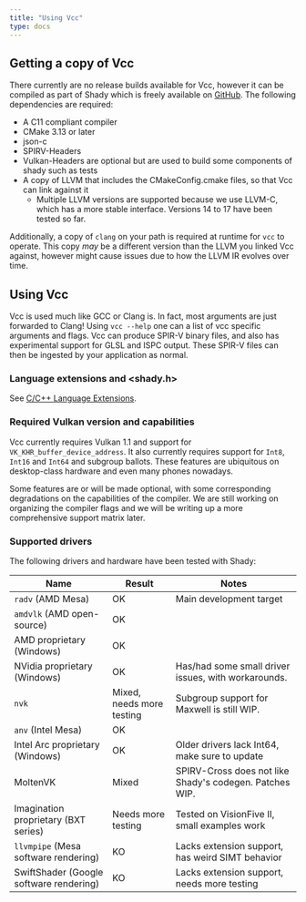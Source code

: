 ```yaml
---
title: "Using Vcc"
type: docs
---
```


## Getting a copy of Vcc

There currently are no release builds available for Vcc, however it can be compiled as part of Shady which is freely available on [GitHub](https://github.com/shady-gang/shady). The following dependencies are required:

 * A C11 compliant compiler
 * CMake 3.13 or later
 * json-c
 * SPIRV-Headers
 * Vulkan-Headers are optional but are used to build some components of shady such as tests
 * A copy of LLVM that includes the CMakeConfig.cmake files, so that Vcc can link against it
   * Multiple LLVM versions are supported because we use LLVM-C, which has a more stable interface. Versions 14 to 17 have been tested so far.

Additionally, a copy of `clang` on your path is required at runtime for `vcc` to operate. This copy _may_ be a different version than the LLVM you linked Vcc against, however might cause issues due to how the LLVM IR evolves over time.

## Using Vcc

Vcc is used much like GCC or Clang is. In fact, most arguments are just forwarded to Clang! Using `vcc --help` one can a list of vcc specific arguments and flags. Vcc can produce SPIR-V binary files, and also has experimental support for GLSL and ISPC output. These SPIR-V files can then be ingested by your application as normal.

### Language extensions and <shady.h>

See [C/C++ Language Extensions](/language-extensions).

### Required Vulkan version and capabilities

Vcc currently requires Vulkan 1.1 and support for `VK_KHR_buffer_device_address`. It also currently requires support for `Int8`, `Int16` and `Int64` and subgroup ballots. These features are ubiquitous on desktop-class hardware and even many phones nowadays.

Some features are or will be made optional, with some corresponding degradations on the capabilities of the compiler. We are still working on organizing the compiler flags and we will be writing up a more comprehensive support matrix later.

### Supported drivers

The following drivers and hardware have been tested with Shady:

| Name | Result | Notes |
| ---- | ------ | ----- |
| `radv` (AMD Mesa) | OK | Main development target |
| `amdvlk` (AMD open-source) | OK | |
| AMD proprietary (Windows) | OK | |
| NVidia proprietary (Windows) | OK | Has/had some small driver issues, with workarounds. |
| `nvk` | Mixed, needs more testing | Subgroup support for Maxwell is still WIP. |
| `anv` (Intel Mesa) | OK | |
| Intel Arc proprietary (Windows) | OK | Older drivers lack Int64, make sure to update |
| MoltenVK | Mixed | SPIRV-Cross does not like Shady's codegen. Patches WIP. |
| Imagination proprietary (BXT series) | Needs more testing | Tested on VisionFive II, small examples work | 
| `llvmpipe` (Mesa software rendering) | KO | Lacks extension support, has weird SIMT behavior |
| SwiftShader (Google software rendering) | KO | Lacks extension support, needs more testing |
